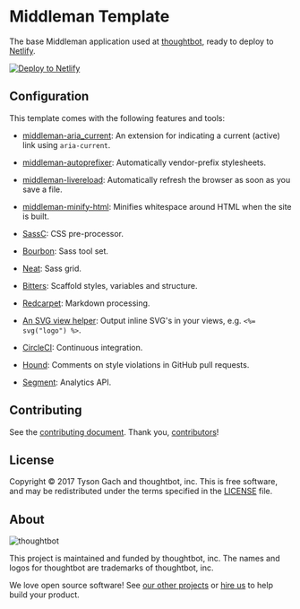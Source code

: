 # Middleman Template

The base Middleman application used at [thoughtbot], ready to deploy
to [Netlify].

[![Deploy to Netlify](https://www.netlify.com/img/deploy/button.svg)](https://app.netlify.com/start/deploy?repository=https://github.com/thoughtbot/middleman-template)

  [thoughtbot]: https://thoughtbot.com/
  [Netlify]: https://www.netlify.com/

## Configuration

This template comes with the following features and tools:

- [middleman-aria_current]: An extension for indicating a current (active) link
  using `aria-current`.
- [middleman-autoprefixer]: Automatically vendor-prefix stylesheets.
- [middleman-livereload]: Automatically refresh the browser as soon as you save
  a file.
- [middleman-minify-html]: Minifies whitespace around HTML when the site is
  built.
- [SassC]: CSS pre-processor.
- [Bourbon]: Sass tool set.
- [Neat]: Sass grid.
- [Bitters]: Scaffold styles, variables and structure.
- [Redcarpet]: Markdown processing.
- [An SVG view helper][svg]: Output inline SVG's in your views,
  e.g. `<%= svg("logo") %>`.
- [CircleCI]: Continuous integration.
- [Hound]: Comments on style violations in GitHub pull requests.
- [Segment]: Analytics API.

  [middleman-aria_current]: https://github.com/thoughtbot/middleman-aria_current
  [middleman-autoprefixer]: https://github.com/middleman/middleman-autoprefixer
  [middleman-livereload]: https://github.com/middleman/middleman-livereload
  [middleman-minify-html]: https://github.com/middleman/middleman-minify-html
  [SassC]: https://github.com/sass/sassc
  [Bourbon]: https://github.com/thoughtbot/bourbon
  [Neat]: https://github.com/thoughtbot/neat
  [Bitters]: https://github.com/thoughtbot/bitters
  [Redcarpet]: https://github.com/vmg/redcarpet
  [svg]: https://github.com/thoughtbot/middleman-template/blob/master/helpers/application_helpers.rb#L18-L25
  [CircleCI]: https://circleci.com/
  [Hound]: https://houndci.com/repos
  [Segment]: https://segment.com/

## Contributing

See the [contributing document].
Thank you, [contributors]!

  [contributing document]: CONTRIBUTING.md
  [contributors]: https://github.com/thoughtbot/middleman-aria_current/graphs/contributors

## License

Copyright © 2017 Tyson Gach and thoughtbot, inc. This is free software, and may
be redistributed under the terms specified in the [LICENSE] file.

  [license]: LICENSE.md

## About

![thoughtbot](http://presskit.thoughtbot.com/images/thoughtbot-logo-for-readmes.svg)

This project is maintained and funded by thoughtbot, inc. The names and logos
for thoughtbot are trademarks of thoughtbot, inc.

We love open source software! See [our other projects][community] or
[hire us][hire] to help build your product.

  [community]: https://thoughtbot.com/community?utm_source=github
  [hire]: https://thoughtbot.com/hire-us?utm_source=github
